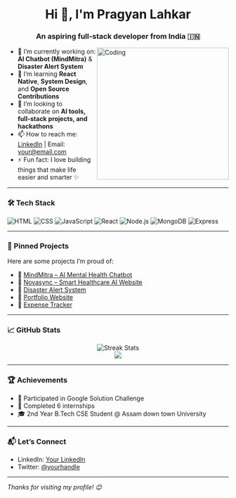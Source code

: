 <h1 align="center">Hi 👋, I'm Pragyan Lahkar</h1>
<h3 align="center">An aspiring full-stack developer from India 🇮🇳</h3>

<img align="right" alt="Coding" width="300" src="https://media.giphy.com/media/qgQUggAC3Pfv687qPC/giphy.gif" />

- 🔭 I’m currently working on: **AI Chatbot (MindMitra)** & **Disaster Alert System**
- 🌱 I’m learning **React Native**, **System Design**, and **Open Source Contributions**
- 👯 I’m looking to collaborate on **AI tools, full-stack projects, and hackathons**
- 📫 How to reach me: [LinkedIn](https://linkedin.com/in/YOUR-LINK) | Email: your@email.com
- ⚡ Fun fact: I love building things that make life easier and smarter ✨

---

### 🛠️ Tech Stack
![HTML](https://img.shields.io/badge/HTML5-E34F26?style=for-the-badge&logo=html5)
![CSS](https://img.shields.io/badge/CSS3-1572B6?style=for-the-badge&logo=css3)
![JavaScript](https://img.shields.io/badge/JavaScript-yellow?style=for-the-badge&logo=javascript)
![React](https://img.shields.io/badge/React-20232A?style=for-the-badge&logo=react)
![Node.js](https://img.shields.io/badge/Node.js-339933?style=for-the-badge&logo=nodedotjs)
![MongoDB](https://img.shields.io/badge/MongoDB-4EA94B?style=for-the-badge&logo=mongodb)
![Express](https://img.shields.io/badge/Express.js-000000?style=for-the-badge&logo=express)

---

### 📌 Pinned Projects
Here are some projects I’m proud of:

- 🔹 [MindMitra – AI Mental Health Chatbot](https://github.com/YOUR_REPO)
- 🔹 [Novasync – Smart Healthcare AI Website](https://github.com/YOUR_REPO)
- 🔹 [Disaster Alert System](https://github.com/YOUR_REPO)
- 🔹 [Portfolio Website](https://github.com/YOUR_REPO)
- 🔹 [Expense Tracker](https://github.com/YOUR_REPO)

---

### 📈 GitHub Stats
<p align="center">
  <img src="https://github-readme-streak-stats.herokuapp.com?user=Code-master-pragyan&theme=react&date_format=M%20j%5B%2C%20Y%5D" alt="Streak Stats" />
  <br>
  <img src="https://github-readme-stats.vercel.app/api/top-langs/?username=Code-master-pragyan&layout=compact&theme=react" />
</p>

---

### 🏆 Achievements
- 🥇 Participated in Google Solution Challenge
- 💼 Completed 6 internships
- 🎓 2nd Year B.Tech CSE Student @ Assam down town University

---

### 📬 Let’s Connect
- LinkedIn: [Your LinkedIn](https://linkedin.com/in/YOUR_LINK)
- Twitter: [@yourhandle](https://twitter.com/YOUR_HANDLE)

---

_Thanks for visiting my profile! 😊_


